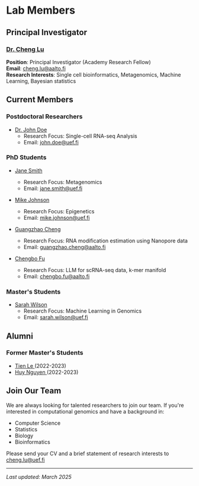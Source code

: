 # Lab Members

## Principal Investigator

### [Dr. Cheng Lu](/people/cheng-lu)
**Position**: Principal Investigator (Academy Research Fellow)  
**Email**: cheng.lu@aalto.fi  
**Research Interests**: Single cell bioinformatics, Metagenomics, Machine Learning, Bayesian statistics

## Current Members

### Postdoctoral Researchers
- [Dr. John Doe](/people/john-doe)
  - Research Focus: Single-cell RNA-seq Analysis
  - Email: john.doe@uef.fi

### PhD Students
- [Jane Smith](/people/jane-smith)
  - Research Focus: Metagenomics
  - Email: jane.smith@uef.fi

- [Mike Johnson](/people/mike-johnson)
  - Research Focus: Epigenetics
  - Email: mike.johnson@uef.fi

- [Guangzhao Cheng](/people/guangzhao-cheng)
  - Research Focus: RNA modification estimation using Nanopore data
  - Email: guangzhao.cheng@aalto.fi

- [Chengbo Fu](/people/chengbo-fu)
  - Research Focus: LLM for scRNA-seq data, k-mer manifold
  - Email: chengbo.fu@aalto.fi

### Master's Students
- [Sarah Wilson](/people/sarah-wilson)
  - Research Focus: Machine Learning in Genomics
  - Email: sarah.wilson@uef.fi

## Alumni

### Former Master's Students
- [Tien Le ]()(2022-2023) 
- [Huy Nguyen ]()(2022-2023) 

## Join Our Team

We are always looking for talented researchers to join our team. If you're interested in computational genomics and have a background in:

- Computer Science
- Statistics
- Biology
- Bioinformatics

Please send your CV and a brief statement of research interests to cheng.lu@uef.fi

---
*Last updated: March 2025*
